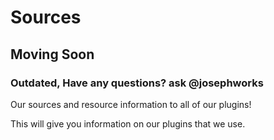 # Sources
## Moving Soon
### Outdated, Have any questions? ask @josephworks
Our sources and resource information to all of our plugins!

This will give you information on our plugins that we use.
